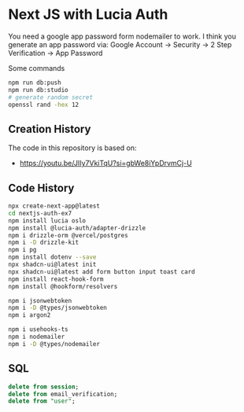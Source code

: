 # Next JS with Lucia Auth

You need a google app password form nodemailer to work.
I think you generate an app password via:
Google Account -> Security -> 2 Step Verification -> App Password

Some commands

```bash
npm run db:push
npm run db:studio
# generate random secret
openssl rand -hex 12
```

## Creation History

The code in this repository is based on:

- https://youtu.be/JIIy7VkiTqU?si=gbWe8iYpDrvmCj-U

## Code History

```bash
npx create-next-app@latest
cd nextjs-auth-ex7
npm install lucia oslo
npm install @lucia-auth/adapter-drizzle
npm i drizzle-orm @vercel/postgres
npm i -D drizzle-kit
npm i pg
npm install dotenv --save
npx shadcn-ui@latest init
npx shadcn-ui@latest add form button input toast card
npm install react-hook-form
npm install @hookform/resolvers
```

```bash
npm i jsonwebtoken
npm i -D @types/jsonwebtoken
npm i argon2
```

```bash
npm i usehooks-ts
npm i nodemailer
npm i -D @types/nodemailer
```

## SQL

```sql
delete from session;
delete from email_verification;
delete from "user";
```
